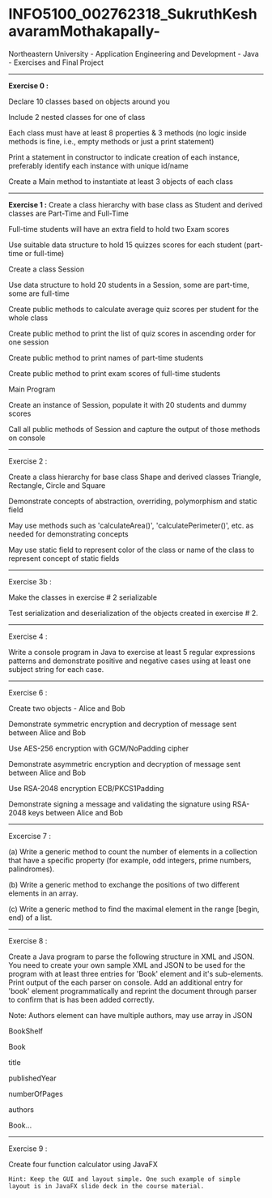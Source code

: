 # INFO5100_002762318_SukruthKeshavaramMothakapally-
Northeastern University - Application Engineering and Development - Java - Exercises and Final Project

---

**Exercise 0 :**

Declare 10 classes based on objects around you

Include 2 nested classes for one of class

Each class must have at least 8 properties & 3 methods (no logic inside methods is fine, i.e., empty methods or just a print statement)

Print a statement in constructor to indicate creation of each instance, preferably identify each instance with unique id/name

Create a Main method to instantiate at least 3 objects of each class

---

**Exercise 1 :**
Create a class hierarchy with base class as Student and derived classes are Part-Time and Full-Time

Full-time students will have an extra field to hold two Exam scores

Use suitable data structure to hold 15 quizzes scores for each student (part-time or full-time)

Create a class Session

Use data structure to hold 20 students in a Session, some are part-time, some are full-time

Create public methods to calculate average quiz scores per student for the whole class

Create public method to print the list of quiz scores in ascending order for one session

Create public method to print names of part-time students

Create public method to print exam scores of full-time students

Main Program

Create an instance of Session, populate it with 20 students and dummy scores

Call all public methods of Session and capture the output of those methods on console

---

Exercise 2 :

Create a class hierarchy for base class Shape and derived classes Triangle, Rectangle, Circle and Square

Demonstrate concepts of abstraction, overriding, polymorphism and static field

May use methods such as 'calculateArea()', 'calculatePerimeter()', etc. as needed for demonstrating concepts

May use static field to represent color of the class or name of the class to represent concept of static fields

---

Exercise 3b :

Make the classes in exercise # 2 serializable

Test serialization and deserialization of the objects created in exercise # 2.

---

Exercise 4 :

Write a console program in Java to exercise at least 5 regular expressions patterns and demonstrate positive and negative cases using at least one subject string for each case.

---

Exercise 6 :

Create two objects - Alice and Bob

Demonstrate symmetric encryption and decryption of message sent between Alice and Bob

Use AES-256 encryption with GCM/NoPadding cipher

Demonstrate asymmetric encryption and decryption of message sent between Alice and Bob

Use RSA-2048 encryption ECB/PKCS1Padding

Demonstrate signing a message and validating the signature using RSA-2048 keys between Alice and Bob

---

Excercise 7 :

(a) Write a generic method to count the number of elements in a collection that have a specific property (for example, odd integers, prime numbers, palindromes).

(b) Write a generic method to exchange the positions of two different elements in an array.

(c) Write a generic method to find the maximal element in the range [begin, end) of a list.

---

Exercise 8 : 

Create a Java program to parse the following structure in XML and JSON. You need to create your own sample XML and JSON to be used for the program with at least three entries for 'Book' element and it's sub-elements. Print output of the each parser on console. Add an additional entry for 'book' element programmatically and reprint the document through parser to confirm that is has been added correctly.

Note: Authors element can have multiple authors, may use array in JSON

BookShelf

Book

title

publishedYear

numberOfPages

authors 

Book...

---

Exercise 9 :

Create four function calculator using JavaFX

	Hint: Keep the GUI and layout simple. One such example of simple layout is in JavaFX slide deck in the course material. 



